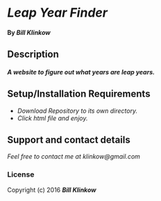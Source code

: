 # _Leap Year Finder_

#### By _**Bill Klinkow**_

## Description

#### _A website to figure out what years are leap years._

## Setup/Installation Requirements

* _Download Repository to its own directory._
* _Click html file and enjoy._

## Support and contact details

_Feel free to contact me at klinkow@gmail.com_

### License

Copyright (c) 2016 **_Bill Klinkow_**

